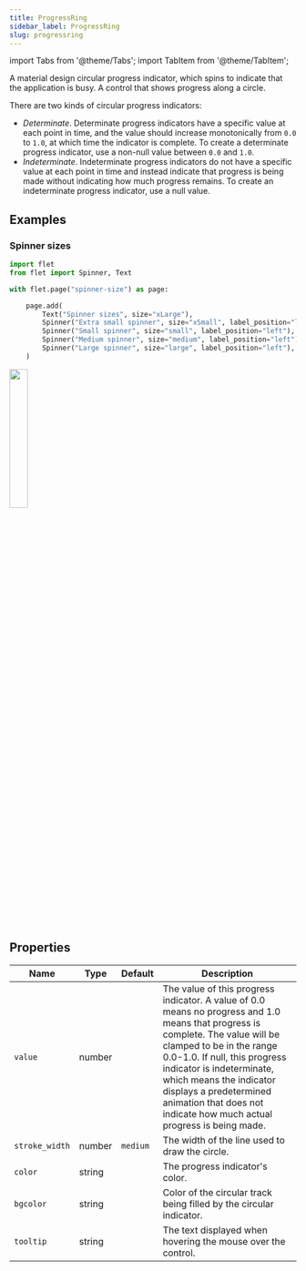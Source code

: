 ```yaml
---
title: ProgressRing
sidebar_label: ProgressRing
slug: progressring
---
```

import Tabs from '@theme/Tabs';
import TabItem from '@theme/TabItem';

A material design circular progress indicator, which spins to indicate that the application is busy. A control that shows progress along a circle.

There are two kinds of circular progress indicators:

* *Determinate*. Determinate progress indicators have a specific value at each point in time, and the value should increase monotonically from `0.0` to `1.0`, at which time the indicator is complete. To create a determinate progress indicator, use a non-null value between `0.0` and `1.0`.
* *Indeterminate*. Indeterminate progress indicators do not have a specific value at each point in time and instead indicate that progress is being made without indicating how much progress remains. To create an indeterminate progress indicator, use a null value.

## Examples

### Spinner sizes

<Tabs groupId="language">
  <TabItem value="python" label="Python" default>

```python
import flet
from flet import Spinner, Text

with flet.page("spinner-size") as page:

    page.add(
        Text("Spinner sizes", size="xLarge"),
        Spinner("Extra small spinner", size="xSmall", label_position="left"),
        Spinner("Small spinner", size="small", label_position="left"),
        Spinner("Medium spinner", size="medium", label_position="left"),
        Spinner("Large spinner", size="large", label_position="left"),
    )
```
  </TabItem>
</Tabs>

<img src="/img/docs/controls/spinner/spinner-size.gif" width="25%" />


## Properties

| Name           | Type    | Default | Description |
| -------------- | ------- | ------- | ----------- |
| `value`        | number  |         | The value of this progress indicator. A value of 0.0 means no progress and 1.0 means that progress is complete. The value will be clamped to be in the range 0.0-1.0. If null, this progress indicator is indeterminate, which means the indicator displays a predetermined animation that does not indicate how much actual progress is being made. |
| `stroke_width` | number  | `medium`| The width of the line used to draw the circle. |
| `color`        | string  |         | The progress indicator's color. |
| `bgcolor`      | string  |         | Color of the circular track being filled by the circular indicator. |
| `tooltip`      | string  |         | The text displayed when hovering the mouse over the control. |